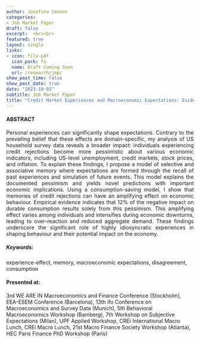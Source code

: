 ```yaml
---
author: Josefina Cenzon
categories: 
- Job Market Paper
draft: false
excerpt:  <br><br>
featured: true
layout: single
links:
- icon: file-pdf
  icon_pack: fa
  name: Draft Coming Soon
  url: /research/jmp/
show_post_time: false
show_post_date: true
date: "2023-10-02"
subtitle: Job Market Paper
title: "Credit Market Experiences and Macroeconomic Expectations: Evidence and Theory"
---
```


<!--
- icon: window-maximize
  icon_pack: far
  name: Slides
  url: https://github.com/apreshill/bakeoff
-->

<!-- ##### Short summary -->

#### ABSTRACT

<p style='text-align: justify;'> 
Personal experiences can significantly shape expectations. Contrary to the prevailing belief that these effects are domain-specific, my analysis of US household survey data reveals a broader impact: individuals experiencing credit rejections become more pessimistic about various economic indicators, including US-level unemployment, credit markets, stock prices, and inflation. To explain these findings, I propose a model of selective and associative memory where expectations are formed through the recall of past experiences and simulation of future events. This model explains the documented pessimism and yields novel predictions with important economic implications. Using a consumption-saving model, I show that memories of credit rejections can have an amplifying effect on economic behaviour. Empirical evidence indicates that 12% of the negative impact on durable consumption results solely from this pessimism. This amplifying effect varies among individuals and intensifies during economic downturns, leading to over-reaction and reduced aggregate demand. These findings underscore the significant role of highly idiosyncratic experiences in shaping behaviour and their potential impact on the economy.


</p>

##### _Keywords:_

experience-effect, memory, macroeconomic expectations, disagreement, consumption

<p style='text-align: justify;'> 

#### Presented at: 

3rd WE ARE IN Macroeconomics and Finance Conference (Stockholm), EEA-ESEM Conference (Barcelona), 13th ifo Conference on Macroeconomics and Survey Data (Munich), 5th Behavioral Macroeconomics Workshop (Bamberg), 7th Workshop on Subjective Expectations (Milan), UPF Applied Workshop, CREi International Macro Lunch, CREi Macro Lunch, 21st Macro Finance Society Workshop (Atlanta), HEC Paris Finance PhD Workshop (Paris)
</p>
